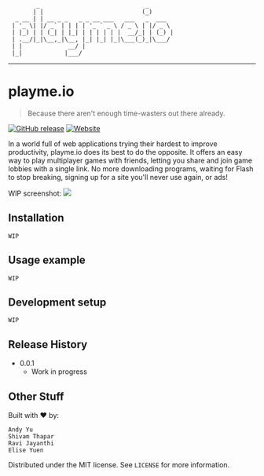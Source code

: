             _                              _       
           | |                            (_)      
      _ __ | | __ _ _   _ _ __ ___   ___   _  ___  
     | '_ \| |/ _` | | | | '_ ` _ \ / _ \ | |/ _ \
     | |_) | | (_| | |_| | | | | | |  __/_| | (_) |
     | .__/|_|\__,_|\__, |_| |_| |_|\___(_)_|\___/
     | |             __/ |                         
     |_|            |___/                          

______________________________________
# playme.io
> Because there aren't enough time-wasters out there already.

[![GitHub release](https://img.shields.io/github/release/scalableinternetservices/playme-io.svg?maxAge=2592000)]()
[![Website](https://img.shields.io/website/http/www.playme.io/.svg?style=flat-square)]()

In a world full of web applications trying their hardest to improve productivity, playme.io does its best to do the opposite. It offers an easy way to play multiplayer games with friends, letting you share and join game lobbies with a single link. No more downloading programs, waiting for Flash to stop breaking, signing up for a site you'll never use again, or ads!

WIP screenshot: ![](https://gyazo.com/5cb0aeec489f9d42dabac0ec34e119ff)

## Installation

```
WIP
```

## Usage example
```
WIP
```
## Development setup
```
WIP
```
## Release History

* 0.0.1
    * Work in progress

## Other Stuff

Built with :heart: by:
```
Andy Yu
Shivam Thapar
Ravi Jayanthi
Elise Yuen
```

Distributed under the MIT license. See ``LICENSE`` for more information.

